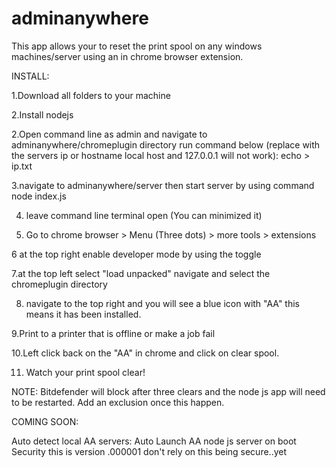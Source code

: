 # adminanywhere

This app allows your to reset the print spool on any windows machines/server using an in chrome browser extension.


INSTALL:

1.Download all folders to your machine


2.Install nodejs

2.Open command line as admin and navigate to adminanywhere/chromeplugin directory
    run command below (replace <ip> with the servers ip or hostname local host and 127.0.0.1 will not work): 
    echo <ip> > ip.txt

3.navigate to adminanywhere/server then start server by using command node index.js

4. leave command line terminal open (You can minimized it)

5. Go to chrome browser > Menu (Three dots) > more tools > extensions

6 at the top right enable developer mode by using the toggle

7.at the top left select "load unpacked" navigate and select the chromeplugin directory
 
8. navigate to the top right and you will see a blue icon with "AA" this means it has been installed.
    
9.Print to a printer that is offline or make a job fail

10.Left click back on the "AA" in chrome and click on clear spool.

11. Watch your print spool clear!


NOTE: Bitdefender will block after three clears and the node js app will need to be restarted. Add an exclusion once this happen.

COMING SOON:

Auto detect local AA servers:
Auto Launch AA node js server on boot
Security this is version .000001 don't rely on this being secure..yet
